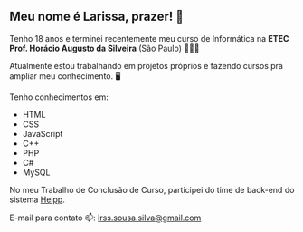 ## Meu nome é Larissa, prazer! 👋
Tenho 18 anos e terminei recentemente meu curso de Informática na __ETEC Prof. Horácio Augusto da Silveira__ (São Paulo) 👩🏻‍🎓

Atualmente estou trabalhando em projetos próprios e fazendo cursos pra ampliar meu conhecimento. 🖥

Tenho conhecimentos em:
* HTML 
* CSS
* JavaScript 
* C++ 
* PHP 
* C# 
* MySQL

No meu Trabalho de Conclusão de Curso, participei do time de back-end do sistema [Helpp](https://github.com/devlari/Helpp).

E-mail para contato 📫: lrss.sousa.silva@gmail.com

<!--
**devlari/devlari** is a ✨ _special_ ✨ repository because its `README.md` (this file) appears on your GitHub profile.

Here are some ideas to get you started:

- 🔭 I’m currently working on ...
- 🌱 I’m currently learning ...
- 👯 I’m looking to collaborate on ...
- 🤔 I’m looking for help with ...
- 💬 Ask me about ...
- 📫 How to reach me: ...
- 😄 Pronouns: ...
- ⚡ Fun fact: ...
-->
